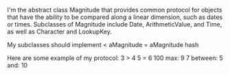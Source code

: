 I'm the abstract class Magnitude that provides common protocol for objects that have
the ability to be compared along a linear dimension, such as dates or times.
Subclasses of Magnitude include Date, ArithmeticValue, and Time, as well as
Character and LookupKey.
 
 
My subclasses should implement
  < aMagnitude 
  = aMagnitude 
  hash

Here are some example of my protocol:
     3 > 4
     5 = 6
     100 max: 9
	7 between: 5 and: 10 
